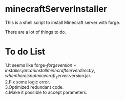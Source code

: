 # minecraftServerInstaller
This is a shell script to install Minecraft server with forge.

There are a lot of things to do.

# To do List 
1.It seems like forge-$forgeversion-installer.jar can install minecraft server directly, when there is not minecraft_server.$version.jar.  
2.Fix some logic error.  
3.Optimized redundant code.  
4.Make it possible to accept parameters.

